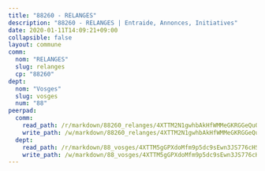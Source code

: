 ```yaml
---
title: "88260 - RELANGES"
description: "88260 - RELANGES | Entraide, Annonces, Initiatives"
date: 2020-01-11T14:09:21+09:00
collapsible: false
layout: commune
comm:
  nom: "RELANGES"
  slug: relanges
  cp: "88260"
dept:
  nom: "Vosges"
  slug: vosges
  num: "88"
peerpad:
  comm:
    read_path: /r/markdown/88260_relanges/4XTTM2N1gwhbAkHfWMMeGKRGGeQuQWEiVBammBx1zvbzATZDc
    write_path: /w/markdown/88260_relanges/4XTTM2N1gwhbAkHfWMMeGKRGGeQuQWEiVBammBx1zvbzATZDc-K3TgUpBJeWwytr1YmGijQytkUfJmkV7BZfYrHBjcNbRVnhLAoqfEvP2HPGwAemHqGeoxd2WUjZZSiiw19EuPyJVgekwpDvEXQPU2msHQqi1Xaxk15qyX8Zqtq8CQvK5yQGeCS9RL
  dept:
    read_path: /r/markdown/88_vosges/4XTTM5gGPXdoMfm9p5dc9sEwn3JS776cHSw64JYpD4AKnKgyh
    write_path: /w/markdown/88_vosges/4XTTM5gGPXdoMfm9p5dc9sEwn3JS776cHSw64JYpD4AKnKgyh-K3TgUjEFywcTUHQwfrd2vcZqhoXLakdoQGFv4iriv1FKkvQkBsudnBxafkQDfPcxTDRHN5T6bYyganuvcakuKenYoB5mPLKqUBjNMwpn75GQVixUmzXGkneDufRSqDthC8iyXi1Z
---
```


